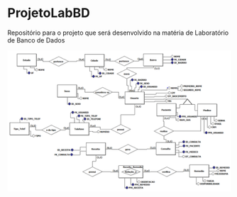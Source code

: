 # ProjetoLabBD

Repositório para o projeto que será desenvolvido na matéria de Laboratório de Banco de Dados

![Alt text](Formativa-V1.3.png)
